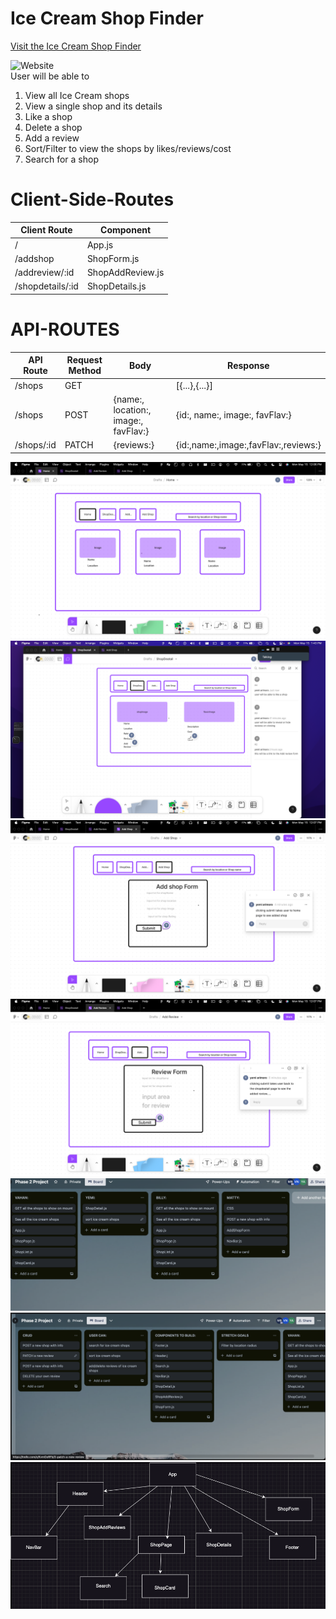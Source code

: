 # Ice Cream Shop Finder

[Visit the Ice Cream Shop Finder](https://rococo-rugelach-2774ba.netlify.app/)


![Website](https://img.shields.io/website?url=https%3A%2F%2Frococo-rugelach-2774ba.netlify.app%2F)    
User will be able to 
1. View all Ice Cream shops
2. View a single shop and its details
3. Like a shop
4. Delete a shop
6. Add a review
7. Sort/Filter to view the shops by likes/reviews/cost
8. Search for a shop

# Client-Side-Routes
| Client Route | Component        |
|--------------|------------------|
| /            | App.js        |
| /addshop     | ShopForm.js      |
| /addreview/:id   | ShopAddReview.js |
| /shopdetails/:id | ShopDetails.js   |


# API-ROUTES

| API Route         | Request Method | Body                                 | Response                             |
|-------------------|----------------|--------------------------------------|--------------------------------------|
| /shops            | GET            |                                      | [{...},{...}]                        |
| /shops            | POST           | {name:, location:, image:, favFlav:} | {id:, name:, image:, favFlav:}       |
| /shops/:id         | PATCH          | {reviews:}                           | {id:,name:,image:,favFlav:,reviews:} |

              

<img src="./public/Home.png" alt="Home">
<img src="./public/ShopDetail.png" alt="Shop Detail">
<img src="./public/AddShop.png" alt="Add Shop">
<img src="./public/AddReview.png" alt="Add Review">
<img src="./public/trello1.png" alt="trello board">
<img src="./public/trello2.png" alt="trello">
<img src="./public/ReactTree.png" alt="ReactTree">
